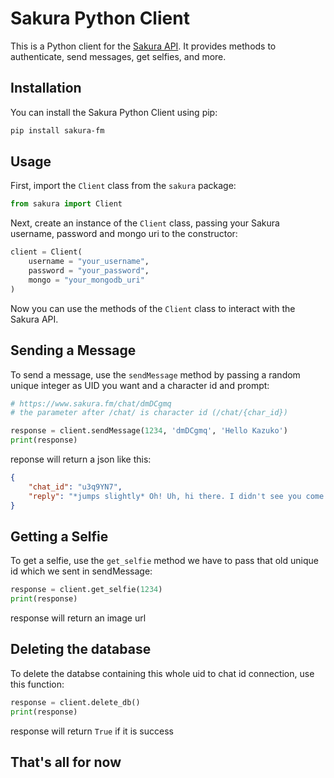 # Sakura Python Client

This is a Python client for the [Sakura API](https://www.sakura.fm/). It provides methods to authenticate, send messages, get selfies, and more.

## Installation

You can install the Sakura Python Client using pip:

```bash
pip install sakura-fm
```

## Usage

First, import the `Client` class from the `sakura` package:

```python
from sakura import Client
```

Next, create an instance of the `Client` class, passing your Sakura username, password and mongo uri to the constructor:

```python
client = Client(
    username = "your_username",
    password = "your_password",
    mongo = "your_mongodb_uri"
)
```

Now you can use the methods of the `Client` class to interact with the Sakura API.

## Sending a Message

To send a message, use the `sendMessage` method by passing a random unique integer as UID you want and a character id and prompt:

```python
# https://www.sakura.fm/chat/dmDCgmq
# the parameter after /chat/ is character id (/chat/{char_id})

response = client.sendMessage(1234, 'dmDCgmq', 'Hello Kazuko')
print(response)
```

reponse will return a json like this:
```json
{
    "chat_id": "u3q9YN7",
    "reply": "*jumps slightly* Oh! Uh, hi there. I didn't see you come in."
}
```

## Getting a Selfie

To get a selfie, use the `get_selfie` method we have to pass that old unique id which we sent in sendMessage:

```python
response = client.get_selfie(1234)
print(response)
```

response will return an image url

## Deleting the database

To delete the databse containing this whole uid to chat id connection, use this function:

```python
response = client.delete_db()
print(response)
```

response will return `True` if it is success

## That's all for now
